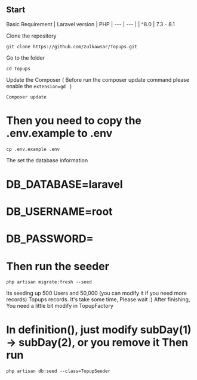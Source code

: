 ## Start
Basic Requirement
| Laravel version   |	PHP
| ---               | ---           |
| ^8.0              | 7.3 - 8.1

Clone the repository
```
git clone https://github.com/zulkawsar/Topups.git
```
Go to the folder
```
cd Topups
```
Update the Composer ( Before run the composer update command please enable the ```extension=gd ```  )
```
Composer update
```

# Then you need to copy the .env.example to .env
```
cp .env.example .env
```

The set the database information 
# DB_DATABASE=laravel
# DB_USERNAME=root
# DB_PASSWORD=

# Then run the seeder
```
php artisan migrate:fresh --seed
```
Its seeding up 500 Users and 50,000 (you can modify it if you need more records) Topups records. It's take some time, Please wait :)
After finishing, You need a little bit modify in TopupFactory

# In definition(), just modify subDay(1) -> subDay(2), or you remove it Then run
```
php artisan db:seed --class=TopupSeeder
```
